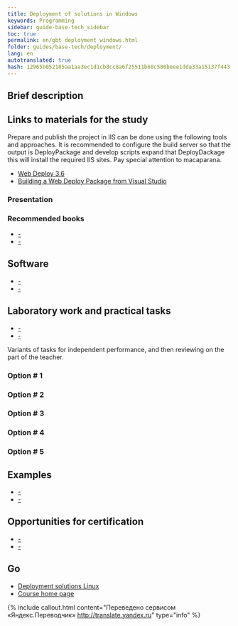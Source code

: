 ```yaml
---
title: Deployment of solutions in Windows
keywords: Programming
sidebar: guide-base-tech_sidebar
toc: true
permalink: en/gbt_deployment_windows.html
folder: guides/base-tech/deployment/
lang: en
autotranslated: true
hash: 12965b052185aa1aa3ec1d1cb8cc8a6f25511b60c580beee1dda33a15137f443
---
```


## Brief description

## Links to materials for the study

Prepare and publish the project in IIS can be done using the following tools and approaches. It is recommended to configure the build server so that the output is DeployPackage and develop scripts expand that DeployDackage this will install the required IIS sites. Pay special attention to macaparana.

* [Web Deploy 3.6](https://www.iis.net/downloads/microsoft/web-deploy)
* [Building a Web Deploy Package from Visual Studio](https://docs.microsoft.com/en-us/iis/publish/using-web-deploy/building-a-web-deploy-package-from-visual-studio-2010)

### Presentation

### Recommended books

* [-]()
* [-]()

## Software

* [-]()
* [-]()

## Laboratory work and practical tasks

* [-]()
* [-]()

Variants of tasks for independent performance, and then reviewing on the part of the teacher.

### Option # 1

### Option # 2

### Option # 3

### Option # 4

### Option # 5

## Examples

* [-]()
* [-]()

## Opportunities for certification

* [-]()
* [-]()

## Go
* [Deployment solutions Linux](gbt_deployment_linux.html)
* [Course home page](gbt_landing-page.html)



{% include callout.html content="Переведено сервисом «Яндекс.Переводчик» <http://translate.yandex.ru>" type="info" %}